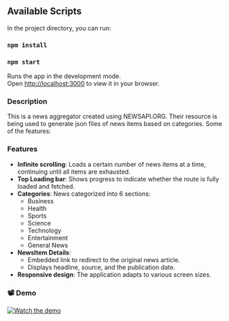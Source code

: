 ## Available Scripts

In the project directory, you can run:

### `npm install`
### `npm start`

Runs the app in the development mode.\
Open [http://localhost:3000](http://localhost:3000) to view it in your browser.

### Description

This is a news aggregator created using NEWSAPI.ORG. Their resource is being used to generate json files of news items based on categories. 
Some of the features:

### Features

- **Infinite scrolling**: Loads a certain number of news items at a time, continuing until all items are exhausted.
- **Top Loading bar**: Shows progress to indicate whether the route is fully loaded and fetched.
- **Categories**: News categorized into 6 sections:
  - Business
  - Health
  - Sports
  - Science
  - Technology
  - Entertainment
  - General News
- **NewsItem Details**:
  - Embedded link to redirect to the original news article.
  - Displays headline, source, and the publication date.
- **Responsive design**: The application adapts to various screen sizes.


### 📽️ Demo

[![Watch the demo](https://img.youtube.com/vi/Qt7l9R5JVL0/0.jpg)](https://www.youtube.com/watch?v=Qt7l9R5JVL0)


